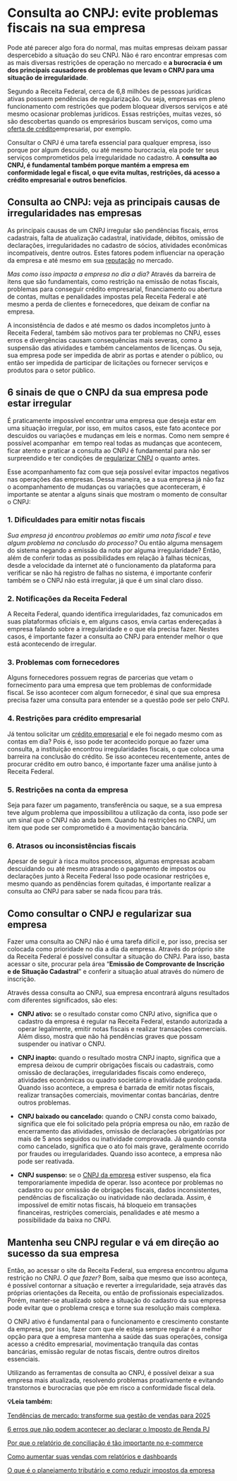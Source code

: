 # Consulta ao CNPJ: evite problemas fiscais na sua empresa

Pode até parecer algo fora do normal, mas muitas empresas deixam passar despercebido a situação do seu CNPJ. Não é raro encontrar empresas com as mais diversas restrições de operação no mercado e **a burocracia é um dos principais causadores de problemas que levam o CNPJ para uma situação de irregularidade**.

Segundo a Receita Federal, cerca de 6,8 milhões de pessoas jurídicas ativas possuem pendências de regularização. Ou seja, empresas em pleno funcionamento com restrições que podem bloquear diversos serviços e até mesmo ocasionar problemas jurídicos. Essas restrições, muitas vezes, só são descobertas quando os empresários buscam serviços, como uma [oferta de crédito](https://meubolso.mercadopago.com.br/oferta-de-credito-como-conseguir)empresarial, por exemplo.

Consultar o CNPJ é uma tarefa essencial para qualquer empresa, isso porque por algum descuido, ou até mesmo burocracia, ela pode ter seus serviços comprometidos pela irregularidade no cadastro. A **consulta ao CNPJ, é fundamental também porque mantém a empresa em conformidade legal e fiscal, o que evita multas, restrições, dá acesso a crédito empresarial e outros benefícios**.

## **Consulta ao CNPJ: veja as principais causas de irregularidades nas empresas**

As principais causas de um CNPJ irregular são pendências fiscais, erros cadastrais, falta de atualização cadastral, inatividade, débitos, omissão de declarações, irregularidades no cadastro de sócios, atividades econômicas incompatíveis, dentre outros. Estes fatores podem influenciar na operação da empresa e até mesmo em sua [reputação](https://meubolso.mercadopago.com.br/como-ter-uma-boa-reputacao-online) no mercado.

*Mas como isso impacta a empresa no dia a dia?* Através da barreira de itens que são fundamentais, como restrição na emissão de notas fiscais, problemas para conseguir crédito empresarial, financiamento ou abertura de contas, multas e penalidades impostas pela Receita Federal e até mesmo a perda de clientes e fornecedores, que deixam de confiar na empresa.

A inconsistência de dados e até mesmo os dados incompletos junto à Receita Federal, também são motivos para ter problemas no CNPJ, esses erros e divergências causam consequências mais severas, como a suspensão das atividades e também cancelamentos de licenças. Ou seja, sua empresa pode ser impedida de abrir as portas e atender o público, ou então ser impedida de participar de licitações ou fornecer serviços e produtos para o setor público.

## **6 sinais de que o CNPJ da sua empresa pode estar irregular**

É praticamente impossível encontrar uma empresa que deseja estar em uma situação irregular, por isso, em muitos casos, este fato acontece por descuidos ou variações e mudanças em leis e normas. Como nem sempre é possível acompanhar  em tempo real todas as mudanças que acontecem, ficar atento e praticar a consulta ao CNPJ é fundamental para não ser surpreendido e ter condições de [regularizar CNPJ](https://meubolso.mercadopago.com.br/como-regularizar-cnpj-e-debitos-na-receita-federal) o quanto antes.

Esse acompanhamento faz com que seja possível evitar impactos negativos nas operações das empresas. Dessa maneira, se a sua empresa já não faz o acompanhamento de mudanças ou variações que aconteceram, é importante se atentar a alguns sinais que mostram o momento de consultar o CNPJ:

### **1. Dificuldades para emitir notas fiscais**

*Sua empresa já encontrou problemas ao emitir uma nota fiscal e teve algum problema na conclusão do processo?* Ou então alguma mensagem do sistema negando a emissão da nota por alguma irregularidade? Então, além de conferir todas as possibilidades em relação à falhas técnicas, desde a velocidade da internet até o funcionamento da plataforma para verificar se não há registro de falhas no sistema, é importante conferir também se o CNPJ não está irregular, já que é um sinal claro disso.

### **2. Notificações da Receita Federal**

A Receita Federal, quando identifica irregularidades, faz comunicados em suas plataformas oficiais e, em alguns casos, envia cartas endereçadas à empresa falando sobre a irregularidade e o que ela precisa fazer. Nestes casos, é importante fazer a consulta ao CNPJ para entender melhor o que está acontecendo de irregular.

### **3. Problemas com fornecedores**

Alguns fornecedores possuem regras de parcerias que vetam o fornecimento para uma empresa que tem problemas de conformidade fiscal. Se isso acontecer com algum fornecedor, é sinal que sua empresa precisa fazer uma consulta para entender se a questão pode ser pelo CNPJ.

### **4. Restrições para crédito empresarial**

Já tentou solicitar um [crédito empresarial](https://meubolso.mercadopago.com.br/expansao-com-credito-empresarial) e ele foi negado mesmo com as contas em dia? Pois é, isso pode ter acontecido porque ao fazer uma consulta, a instituição encontrou irregularidades fiscais, o que coloca uma barreira na conclusão do crédito. Se isso aconteceu recentemente, antes de procurar crédito em outro banco, é importante fazer uma análise junto à Receita Federal.

### **5. Restrições na conta da empresa**

Seja para fazer um pagamento, transferência ou saque, se a sua empresa teve algum problema que impossibilitou a utilização da conta, isso pode ser um sinal que o CNPJ não anda bem. Quando há restrições no CNPJ, um item que pode ser comprometido é a movimentação bancária.

### **6. Atrasos ou inconsistências fiscais**

Apesar de seguir à risca muitos processos, algumas empresas acabam descuidando ou até mesmo atrasando o pagamento de impostos ou declarações junto à Receita Federal Isso pode ocasionar restrições e, mesmo quando as pendências forem quitadas, é importante realizar a consulta ao CNPJ para saber se nada ficou para trás.

## **Como consultar o CNPJ e regularizar sua empresa**

Fazer uma consulta ao CNPJ não é uma tarefa difícil e, por isso, precisa ser colocada como prioridade no dia a dia da empresa. Através do próprio site da Receita Federal é possível consultar a situação do CNPJ. Para isso, basta acessar o site, procurar pela área “**Emissão de Comprovante de Inscrição e de Situação Cadastral**” e conferir a situação atual através do número de inscrição.

Através dessa consulta ao CNPJ, sua empresa encontrará alguns resultados com diferentes significados, são eles:

- **CNPJ ativo:** se o resultado constar como CNPJ ativo, significa que o cadastro da empresa é regular na Receita Federal, estando autorizada a operar legalmente, emitir notas fiscais e realizar transações comerciais. Além disso, mostra que não há pendências graves que possam suspender ou inativar o CNPJ.

- **CNPJ inapto:** quando o resultado mostra CNPJ inapto, significa que a empresa deixou de cumprir obrigações fiscais ou cadastrais, como omissão de declarações, irregularidades fiscais como endereço, atividades econômicas ou quadro societário e inatividade prolongada. Quando isso acontece, a empresa é barrada de emitir notas fiscais, realizar transações comerciais, movimentar contas bancárias, dentre outros problemas.

- **CNPJ baixado ou cancelado:** quando o CNPJ consta como baixado, significa que ele foi solicitado pela própria empresa ou não, em razão de encerramento das atividades, omissão de declarações obrigatórias por mais de 5 anos seguidos ou inatividade comprovada. Já quando consta como cancelado, significa que o ato foi mais grave, geralmente ocorrido por fraudes ou irregularidades. Quando isso acontece, a empresa não pode ser reativada. 

- **CNPJ suspenso:** se o [CNPJ da empresa](https://meubolso.mercadopago.com.br/cnpj-da-empresa-inadimplente-o-que-fazer) estiver suspenso, ela fica temporariamente impedida de operar. Isso acontece por problemas no cadastro ou por omissão de obrigações fiscais, dados inconsistentes, pendências de fiscalização ou inatividade não declarada. Assim, é impossível de emitir notas fiscais, há bloqueio em transações financeiras, restrições comerciais, penalidades e até mesmo a possibilidade da baixa no CNPJ.

## **Mantenha seu CNPJ regular e vá em direção ao sucesso da sua empresa**

Então, ao acessar o site da Receita Federal, sua empresa encontrou alguma restrição no CNPJ. *O que fazer?* Bom, saiba que mesmo que isso aconteça, é possível contornar a situação e reverter a irregularidade, seja através das próprias orientações da Receita, ou então de profissionais especializados. Porém, manter-se atualizado sobre a situação do cadastro da sua empresa pode evitar que o problema cresça e torne sua resolução mais complexa.

O CNPJ ativo é fundamental para o funcionamento e crescimento constante da empresa, por isso, fazer com que ele esteja sempre regular é a melhor opção para que a empresa mantenha a saúde das suas operações, consiga acesso a crédito empresarial, movimentação tranquila das contas bancárias, emissão regular de notas fiscais, dentre outros direitos essenciais.

Utilizando as ferramentas de consulta ao CNPJ, é possível deixar a sua empresa mais atualizada, resolvendo problemas proativamente e evitando transtornos e burocracias que põe em risco a conformidade fiscal dela.

**💡Leia também:**

[Tendências de mercado: transforme sua gestão de vendas para 2025](https://meubolso.mercadopago.com.br/tendencias-de-mercado-gestao-de-vendas)

[6 erros que não podem acontecer ao declarar o Imposto de Renda PJ](https://meubolso.mercadopago.com.br/como-declarar-imposto-de-renda-pj-sem-erros)

[Por que o relatório de conciliação é tão importante no e-commerce](https://meubolso.mercadopago.com.br/por-que-os-relatorios-de-conciliacao-sao-tao-importantes-para-o-seu-e-commerce)

[Como aumentar suas vendas com relatórios e dashboards](https://meubolso.mercadopago.com.br/aumentar-vendas-relatorios-dashboard)

[O que é o planejamento tributário e como reduzir impostos da empresa](https://meubolso.mercadopago.com.br/planejamento-tributario-como-reduzir-impostos-empresariais)